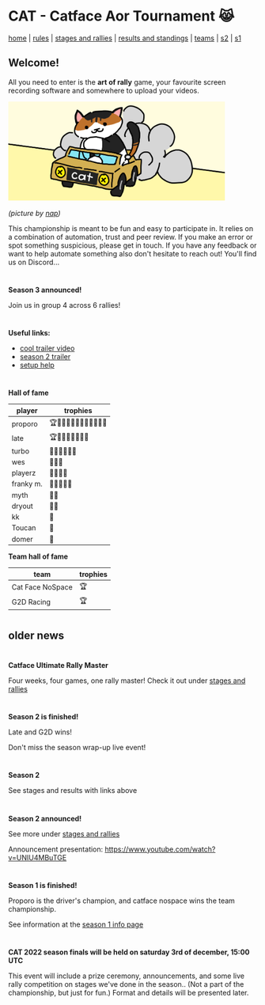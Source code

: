 # CAT - Catface Aor Tournament 😹

[home](index.md) | [rules](rules.md) | [stages and rallies](stages.md) | [results and standings](results.md) | [teams](teams.md) | [s2](s2/s2_index.md) | [s1](s1/s1_index.md)

## Welcome!

All you need to enter is the **art of rally** game, your favourite screen recording software and somewhere to upload your videos. 

<img src="https://raw.githubusercontent.com/xlsrln/cat/main/images/catface_banner.png" alt="drawing" style="height:200px"/>

_(picture by [nap](https://twitter.com/napfirm))_

This championship is meant to be fun and easy to participate in. It relies on a combination of automation, trust and peer review. If you make an error or spot something suspicious, please get in touch. If you have any feedback or want to help automate something also don't hesitate to reach out! You'll find us on Discord...

#

**Season 3 announced!**

Join us in group 4 across 6 rallies!

#

**Useful links:**

- [cool trailer video](https://www.youtube.com/watch?v=sI15aMLKqyU)
- [season 2 trailer](https://www.youtube.com/watch?v=B2H0nykopyo)
- [setup help](setup.md)

#

**Hall of fame**

| player                                                | trophies | 
| --------------------------------------------------- |  ------- | 
| proporo | 🏆🥇🥇🥇🥇🥇🥇🥈🥈🥈🥈🥈 | 
| late | 🏆🥇🥇🥇🥇🥇🥇🥉 | 
| turbo | 🥇🥈🥉🥉🥉🥉 | 
| wes | 🥇🥈🥉 | 
| playerz | 🥈🥈🥈🥈 | 
| franky m. | 🥈🥈🥉🥉🥉 |
| myth | 🥈🥉 | 
| dryout | 🥉🥉 |
| kk | 🥉 | 
| Toucan | 🥉 | 
| domer | 🥉 | 

**Team hall of fame**

| team                                                | trophies | 
| --------------------------------------------------- |  ------- | 
| Cat Face NoSpace | 🏆 | 
| G2D Racing | 🏆 | 


#

## older news

#

**Catface Ultimate Rally Master**

Four weeks, four games, one rally master! Check it out under [stages and rallies](stages.md) 

#

**Season 2 is finished!**

Late and G2D wins!

Don't miss the season wrap-up live event!

#

**Season 2**

See stages and results with links above

#

**Season 2 announced!**

See more under [stages and rallies](stages.md)

Announcement presentation: https://www.youtube.com/watch?v=UNIU4MBuTGE

#

**Season 1 is finished!**

Proporo is the driver's champion, and catface nospace wins the team championship.

See information at the [season 1 info page](s1/s1_index.md)

#

**CAT 2022 season finals will be held on saturday 3rd of december, 15:00 UTC**

This event will include a prize ceremony, announcements, and some live rally competition on stages we've done in the season.. (Not a part of the championship, but just for fun.) Format and details will be presented later.


